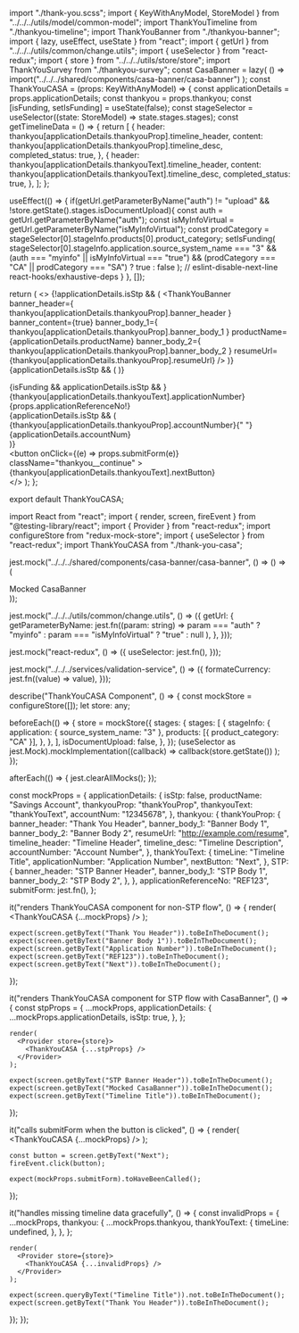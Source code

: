 import "./thank-you.scss";
import { KeyWithAnyModel, StoreModel } from "../../../utils/model/common-model";
import ThankYouTimeline from "./thankyou-timeline";
import ThankYouBanner from "./thankyou-banner";
import { lazy, useEffect, useState } from "react";
import { getUrl } from "../../../utils/common/change.utils";
import { useSelector } from "react-redux";
import { store } from "../../../utils/store/store";
import ThankYouSurvey from "./thankyou-survey";
const CasaBanner = lazy(
  () => import("../../../shared/components/casa-banner/casa-banner")
);
const ThankYouCASA = (props: KeyWithAnyModel) => {
  const applicationDetails = props.applicationDetails;
  const thankyou = props.thankyou;
  const [isFunding, setIsFunding] = useState(false);
  const stageSelector = useSelector((state: StoreModel) => state.stages.stages);
  const getTimelineData = () => {
    return [
      {
        header: thankyou[applicationDetails.thankyouProp].timeline_header,
        content: thankyou[applicationDetails.thankyouProp].timeline_desc,
        completed_status: true,
      },
      {
        header: thankyou[applicationDetails.thankyouText].timeline_header,
        content: thankyou[applicationDetails.thankyouText].timeline_desc,
        completed_status: true,
      },
    ];
  };

  useEffect(() => {
    if(getUrl.getParameterByName("auth") != "upload" && !store.getState().stages.isDocumentUpload){
    const auth = getUrl.getParameterByName("auth");
    const isMyInfoVirtual = getUrl.getParameterByName("isMyInfoVirtual");
    const prodCategory =
      stageSelector[0].stageInfo.products[0].product_category;
    setIsFunding(
      stageSelector[0].stageInfo.application.source_system_name === "3" &&
        (auth === "myinfo" || isMyInfoVirtual === "true") &&
        (prodCategory === "CA" || prodCategory === "SA")
        ? true
        : false
    );
    // eslint-disable-next-line react-hooks/exhaustive-deps
    }
  }, []);

  return (
    <>
      {!applicationDetails.isStp && (
        <ThankYouBanner
          banner_header={
            thankyou[applicationDetails.thankyouProp].banner_header
          }
          banner_content={true}
          banner_body_1={
            thankyou[applicationDetails.thankyouProp].banner_body_1
          }
          productName={applicationDetails.productName}
          banner_body_2={
            thankyou[applicationDetails.thankyouProp].banner_body_2
          }
          resumeUrl={thankyou[applicationDetails.thankyouProp].resumeUrl}
        />
      )}
      {applicationDetails.isStp && (
        <ThankYouBanner
          banner_header={thankyou.STP.banner_header}
          banner_content={true}
          banner_body_1={thankyou.STP.banner_body_1}
          productName={applicationDetails.productName}
          banner_body_2={thankyou.STP.banner_body_2}
        />
      )}
      <div className="thankyou__body__outer">
        <div className="thankyou__body">
          {isFunding && applicationDetails.isStp && <CasaBanner />}
          <div className="body__app-details">
            <label>
              {thankyou[applicationDetails.thankyouText].applicationNumber}
            </label>
            <div className="app-details__ref-no">
              {props.applicationReferenceNo!}
            </div>
          </div>
          {applicationDetails.isStp && (
            <div className="body__accn-no">
              <label>
                {thankyou[applicationDetails.thankyouProp].accountNumber}{" "}
                {applicationDetails.accountNum}
              </label>
            </div>
          )}
          <ThankYouTimeline
            title={thankyou[applicationDetails.thankyouText].timeLine}
            data={getTimelineData()}
            checkCompletedStatus={false}
          />
        </div>
        <ThankYouSurvey/>
      </div>
      <div className="body__refno">
        <button
          onClick={(e) => props.submitForm(e)}
          className="thankyou__continue"
        >
          {thankyou[applicationDetails.thankyouText].nextButton}
        </button>
      </div>
    </>
  );
};

export default ThankYouCASA;


import React from "react";
import { render, screen, fireEvent } from "@testing-library/react";
import { Provider } from "react-redux";
import configureStore from "redux-mock-store";
import { useSelector } from "react-redux";
import ThankYouCASA from "./thank-you-casa";

jest.mock("../../../shared/components/casa-banner/casa-banner", () => () => (
  <div>Mocked CasaBanner</div>
));

jest.mock("../../../utils/common/change.utils", () => ({
  getUrl: {
    getParameterByName: jest.fn((param: string) =>
      param === "auth" ? "myinfo" : param === "isMyInfoVirtual" ? "true" : null
    ),
  },
}));

jest.mock("react-redux", () => ({
  useSelector: jest.fn(),
}));

jest.mock("../../../services/validation-service", () => ({
  formateCurrency: jest.fn((value) => value),
}));

describe("ThankYouCASA Component", () => {
  const mockStore = configureStore([]);
  let store: any;

  beforeEach(() => {
    store = mockStore({
      stages: {
        stages: [
          {
            stageInfo: {
              application: { source_system_name: "3" },
              products: [{ product_category: "CA" }],
            },
          },
        ],
        isDocumentUpload: false,
      },
    });
    (useSelector as jest.Mock).mockImplementation((callback) =>
      callback(store.getState())
    );
  });

  afterEach(() => {
    jest.clearAllMocks();
  });

  const mockProps = {
    applicationDetails: {
      isStp: false,
      productName: "Savings Account",
      thankyouProp: "thankYouProp",
      thankyouText: "thankYouText",
      accountNum: "12345678",
    },
    thankyou: {
      thankYouProp: {
        banner_header: "Thank You Header",
        banner_body_1: "Banner Body 1",
        banner_body_2: "Banner Body 2",
        resumeUrl: "http://example.com/resume",
        timeline_header: "Timeline Header",
        timeline_desc: "Timeline Description",
        accountNumber: "Account Number",
      },
      thankYouText: {
        timeLine: "Timeline Title",
        applicationNumber: "Application Number",
        nextButton: "Next",
      },
      STP: {
        banner_header: "STP Banner Header",
        banner_body_1: "STP Body 1",
        banner_body_2: "STP Body 2",
      },
    },
    applicationReferenceNo: "REF123",
    submitForm: jest.fn(),
  };

  it("renders ThankYouCASA component for non-STP flow", () => {
    render(
      <Provider store={store}>
        <ThankYouCASA {...mockProps} />
      </Provider>
    );

    expect(screen.getByText("Thank You Header")).toBeInTheDocument();
    expect(screen.getByText("Banner Body 1")).toBeInTheDocument();
    expect(screen.getByText("Application Number")).toBeInTheDocument();
    expect(screen.getByText("REF123")).toBeInTheDocument();
    expect(screen.getByText("Next")).toBeInTheDocument();
  });

  it("renders ThankYouCASA component for STP flow with CasaBanner", () => {
    const stpProps = {
      ...mockProps,
      applicationDetails: {
        ...mockProps.applicationDetails,
        isStp: true,
      },
    };

    render(
      <Provider store={store}>
        <ThankYouCASA {...stpProps} />
      </Provider>
    );

    expect(screen.getByText("STP Banner Header")).toBeInTheDocument();
    expect(screen.getByText("Mocked CasaBanner")).toBeInTheDocument();
    expect(screen.getByText("Timeline Title")).toBeInTheDocument();
  });

  it("calls submitForm when the button is clicked", () => {
    render(
      <Provider store={store}>
        <ThankYouCASA {...mockProps} />
      </Provider>
    );

    const button = screen.getByText("Next");
    fireEvent.click(button);

    expect(mockProps.submitForm).toHaveBeenCalled();
  });

  it("handles missing timeline data gracefully", () => {
    const invalidProps = {
      ...mockProps,
      thankyou: {
        ...mockProps.thankyou,
        thankYouText: {
          timeLine: undefined,
        },
      },
    };

    render(
      <Provider store={store}>
        <ThankYouCASA {...invalidProps} />
      </Provider>
    );

    expect(screen.queryByText("Timeline Title")).not.toBeInTheDocument();
    expect(screen.getByText("Thank You Header")).toBeInTheDocument();
  });
});
